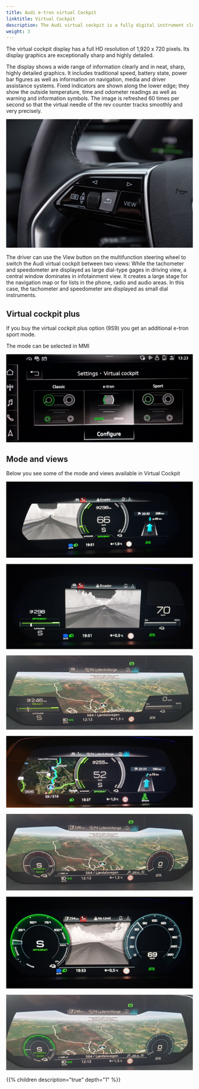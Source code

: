 ```yaml
---
title: Audi e-tron virtual Cockpit
linktitle: Virtual Cockpit
description: The Audi virtual cockpit is a fully digital instrument cluster with a 12.3-inch TFT screen.
weight: 3
---
```


 The virtual cockpit display has a full HD resolution of 1,920 x 720 pixels. Its display graphics are exceptionally sharp and highly detailed.

The display shows a wide range of information clearly and in neat, sharp, highly detailed graphics. It includes traditional speed, battery state, power bar figures as well as information on navigation, media and driver assistance systems. Fixed indicators are shown along the lower edge; they show the outside temperature, time and odometer readings as well as warning and information symbols. The image is refreshed 60 times per second so that the virtual needle of the rev counter tracks smoothly and very precisely.

![View control](viewcontrol.jpg "Virtual cockpit view is controlled on the steering wheel")

The driver can use the View button on the multifunction steering wheel to switch the Audi virtual cockpit between two views: While the tachometer and speedometer are displayed as large dial-type gages in driving view, a central window dominates in infotainment view. It creates a large stage for the navigation map or for lists in the phone, radio and audio areas. In this case, the tachometer and speedometer are displayed as small dial instruments.

## Virtual cockpit plus

If you buy the virtual cockpit plus option (9S9) you get an additional e-tron sport mode.

The mode can be selected in MMI

![Virtual cockpit modes](virtualcockpit_settings.jpg "Virtual cockpit modes")

## Mode and views

Below you see some of the mode and views available in Virtual Cockpit


![Virtual cockpit](view_etron_1.png " Virtual Cockpit e-tron mode infotainment view - Nightvision")

![Virtual cockpit](view_etron_2.png " Virtual Cockpit e-tron mode infotainment view - Nightvision")

![Virtual cockpit](view_etron_3.png " Virtual Cockpit e-tron mode infotainment view - Navigation with Google maps")

![Virtual cockpit](view_etron_4.png " Virtual Cockpit e-tron mode driving view - Navigation with Google maps and active route")

![Virtual cockpit](view_sport_1.png " Virtual Cockpit sport mode infotainment view - Navigation with Google maps")

![Virtual cockpit](view_standard_1.png " Virtual Cockpit standard mode - Nightvision")

![Virtual cockpit](view_standard_2.png "Virtual Cockpit standard mode infotainment view - Navigation with Google maps")

{{% children description="true" depth="1" %}}
